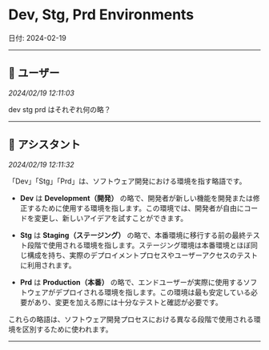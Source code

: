 # Dev, Stg, Prd Environments

日付: 2024-02-19

---

## 👤 ユーザー
*2024/02/19 12:11:03*

dev stg prd はそれぞれ何の略？

---

## 🤖 アシスタント
*2024/02/19 12:11:32*

「Dev」「Stg」「Prd」は、ソフトウェア開発における環境を指す略語です。

- **Dev** は **Development（開発）** の略で、開発者が新しい機能を開発または修正するために使用する環境を指します。この環境では、開発者が自由にコードを変更し、新しいアイデアを試すことができます。

- **Stg** は **Staging（ステージング）** の略で、本番環境に移行する前の最終テスト段階で使用される環境を指します。ステージング環境は本番環境とほぼ同じ構成を持ち、実際のデプロイメントプロセスやユーザーアクセスのテストに利用されます。

- **Prd** は **Production（本番）** の略で、エンドユーザーが実際に使用するソフトウェアがデプロイされる環境を指します。この環境は最も安定している必要があり、変更を加える際には十分なテストと確認が必要です。

これらの略語は、ソフトウェア開発プロセスにおける異なる段階で使用される環境を区別するために使われます。

---
